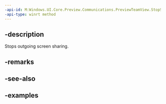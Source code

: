 ```yaml
---
-api-id: M:Windows.UI.Core.Preview.Communications.PreviewTeamView.StopSharingScreen
-api-type: winrt method
---
```


## -description
Stops outgoing screen sharing.
 
## -remarks

## -see-also

## -examples

